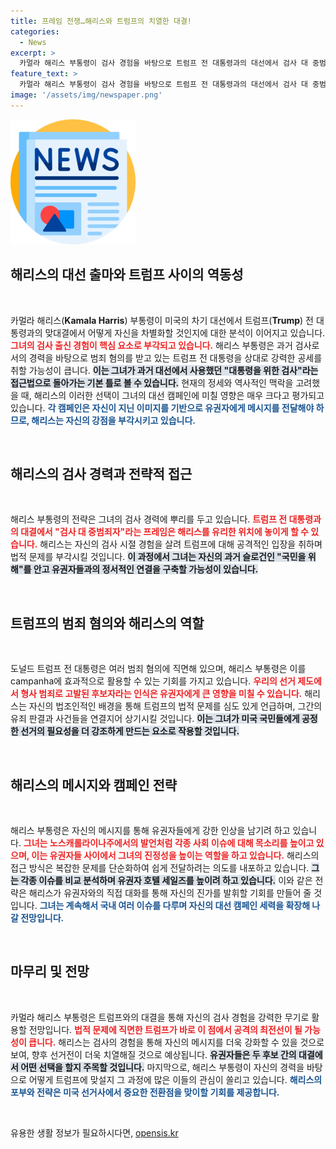 ```yaml
---
title: 프레임 전쟁…해리스와 트럼프의 치열한 대결!
categories:
  - News
excerpt: >
  카멀라 해리스 부통령이 검사 경험을 바탕으로 트럼프 전 대통령과의 대선에서 검사 대 중범죄자 프레임을 내세울 예정입니다. 교육 지원 축소 우려를 강조하며, 과거의 전투 경험을 활용한 강력한 대응을 예고했습니다. 클릭하면 더 많은 이야기가 기다립니다!
feature_text: >
  카멀라 해리스 부통령이 검사 경험을 바탕으로 트럼프 전 대통령과의 대선에서 검사 대 중범죄자 프레임을 내세울 예정입니다. 교육 지원 축소 우려를 강조하며, 과거의 전투 경험을 활용한 강력한 대응을 예고했습니다. 클릭하면 더 많은 이야기가 기다립니다!
image: '/assets/img/newspaper.png'
---
```


<p><img src="/assets/img/newspaper.png" alt="kimp 속보" /></p>

<h2 data-ke-size="size26">해리스의 대선 출마와 트럼프 사이의 역동성</h2>

<p data-ke-size="size16">&nbsp;</p>

<p>카멀라 해리스(<b>Kamala Harris</b>) 부통령이 미국의 차기 대선에서 트럼프(<b>Trump</b>) 전 대통령과의 맞대결에서 어떻게 자신을 차별화할 것인지에 대한 분석이 이어지고 있습니다. <b><span style="color: #ee2323;">그녀의 검사 출신 경험이 핵심 요소로 부각되고 있습니다.</span></b> 해리스 부통령은 과거 검사로서의 경력을 바탕으로 범죄 혐의를 받고 있는 트럼프 전 대통령을 상대로 강력한 공세를 취할 가능성이 큽니다. <b><span style="background-color: #21538527;">이는 그녀가 과거 대선에서 사용했던 "대통령을 위한 검사"라는 접근법으로 돌아가는 기본 틀로 볼 수 있습니다.</span></b> 현재의 정세와 역사적인 맥락을 고려했을 때, 해리스의 이러한 선택이 그녀의 대선 캠페인에 미칠 영향은 매우 크다고 평가되고 있습니다. <b><span style="color: #1a5490;">각 캠페인은 자신이 지닌 이미지를 기반으로 유권자에게 메시지를 전달해야 하므로, 해리스는 자신의 강점을 부각시키고 있습니다.</span></b> </p>

<p data-ke-size="size16">&nbsp;</p>

<h2 data-ke-size="size26">해리스의 검사 경력과 전략적 접근</h2>

<p data-ke-size="size16">&nbsp;</p>

<p>해리스 부통령의 전략은 그녀의 검사 경력에 뿌리를 두고 있습니다. <b><span style="color: #ee2323;">트럼프 전 대통령과의 대결에서 "검사 대 중범죄자"라는 프레임은 해리스를 유리한 위치에 놓이게 할 수 있습니다.</span></b> 해리스는 자신의 검사 시절 경험을 살려 트럼프에 대해 공격적인 입장을 취하며 법적 문제를 부각시킬 것입니다. <b><span style="background-color: #21538527;">이 과정에서 그녀는 자신의 과거 슬로건인 "국민을 위해"를 안고 유권자들과의 정서적인 연결을 구축할 가능성이 있습니다.</span></b> </p>

<p data-ke-size="size16">&nbsp;</p>

<h2 data-ke-size="size26">트럼프의 범죄 혐의와 해리스의 역할</h2>

<p data-ke-size="size16">&nbsp;</p>

<p>도널드 트럼프 전 대통령은 여러 범죄 혐의에 직면해 있으며, 해리스 부통령은 이를 campanha에 효과적으로 활용할 수 있는 기회를 가지고 있습니다. <b><span style="color: #ee2323;">우리의 선거 제도에서 형사 범죄로 고발된 후보자라는 인식은 유권자에게 큰 영향을 미칠 수 있습니다.</span></b> 해리스는 자신의 법조인적인 배경을 통해 트럼프의 법적 문제를 심도 있게 언급하며, 그간의 유죄 판결과 사건들을 연결지어 상기시킬 것입니다. <b><span style="background-color: #21538527;">이는 그녀가 미국 국민들에게 공정한 선거의 필요성을 더 강조하게 만드는 요소로 작용할 것입니다.</span></b> </p>

<p data-ke-size="size16">&nbsp;</p>

<h2 data-ke-size="size26">해리스의 메시지와 캠페인 전략</h2>

<p data-ke-size="size16">&nbsp;</p>

<p>해리스 부통령은 자신의 메시지를 통해 유권자들에게 강한 인상을 남기려 하고 있습니다. <b><span style="color: #ee2323;">그녀는 노스캐롤라이나주에서의 발언처럼 각종 사회 이슈에 대해 목소리를 높이고 있으며, 이는 유권자들 사이에서 그녀의 진정성을 높이는 역할을 하고 있습니다.</span></b> 해리스의 접근 방식은 복잡한 문제를 단순화하여 쉽게 전달하려는 의도를 내포하고 있습니다. <b><span style="background-color: #21538527;">그는 각종 이슈를 비교 분석하며 유권자 호텔 세일즈를 높이려 하고 있습니다.</span></b> 이와 같은 전략은 해리스가 유권자와의 직접 대화를 통해 자신의 진가를 발휘할 기회를 만들어 줄 것입니다. <b><span style="color: #1a5490;">그녀는 계속해서 국내 여러 이슈를 다루며 자신의 대선 캠페인 세력을 확장해 나갈 전망입니다.</span></b> </p>

<p data-ke-size="size16">&nbsp;</p>

<h2 data-ke-size="size26">마무리 및 전망</h2>

<p data-ke-size="size16">&nbsp;</p>

<p>카멀라 해리스 부통령은 트럼프와의 대결을 통해 자신의 검사 경험을 강력한 무기로 활용할 전망입니다. <b><span style="color: #ee2323;">법적 문제에 직면한 트럼프가 바로 이 점에서 공격의 최전선이 될 가능성이 큽니다.</span></b> 해리스는 검사의 경험을 통해 자신의 메시지를 더욱 강화할 수 있을 것으로 보여, 향후 선거전이 더욱 치열해질 것으로 예상됩니다. <b><span style="background-color: #21538527;">유권자들은 두 후보 간의 대결에서 어떤 선택을 할지 주목할 것입니다.</span></b> 마지막으로, 해리스 부통령이 자신의 경력을 바탕으로 어떻게 트럼프에 맞설지 그 과정에 많은 이들의 관심이 쏠리고 있습니다. <b><span style="color: #1a5490;">해리스의 포부와 전략은 미국 선거사에서 중요한 전환점을 맞이할 기회를 제공합니다.</span></b> </p>

<p data-ke-size="size16">&nbsp;</p>
유용한 생활 정보가 필요하시다면, <a href="https://opensis.kr" rel="dofollow">opensis.kr</a>


